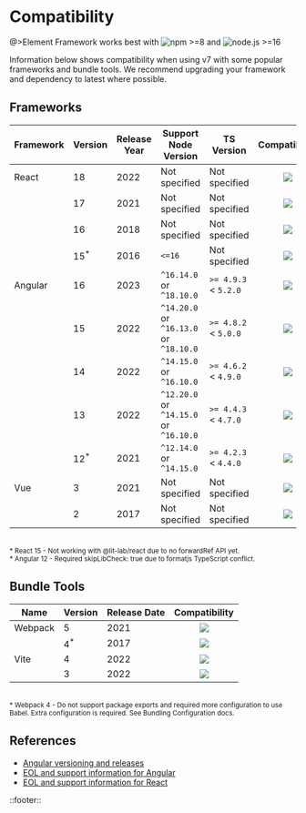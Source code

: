 <!--
type: page
title: Compatibility
location: ./guides/compatibility
layout: default
-->
# Compatibility

@>Element Framework works best with ![npm >=8](https://img.shields.io/badge/npm-%3E=8-blue?labelColor=8C8C8C) and ![node.js >=16](https://img.shields.io/badge/node.js-%3E=16-blue?labelColor=8C8C8C)

Information below shows compatibility when using v7 with some popular frameworks and bundle tools. We recommend upgrading your framework and dependency to latest where possible.

## Frameworks

| Framework | Version        | Release Year | Support Node Version                   | TS Version           |             Compatibility             |
| --------- | -------------- | ------------ | -------------------------------------- | -------------------- | :-----------------------------------: |
| React     | 18             | 2022         | Not specified                          | Not specified        | ![](/resources/images/green-tick.png) |
|           | 17             | 2021         | Not specified                          | Not specified        | ![](/resources/images/green-tick.png) |
|           | 16             | 2018         | Not specified                          | Not specified        | ![](/resources/images/green-tick.png) |
|           | 15<sup>*</sup> | 2016         | `<=16`                                 | Not specified        | ![](/resources/images/amber-tick.png) |
| Angular   | 16             | 2023         | `^16.14.0` or `^18.10.0`               | `>= 4.9.3` < `5.2.0` | ![](/resources/images/green-tick.png) |
|           | 15             | 2022         | `^14.20.0` or `^16.13.0` or `^18.10.0` | `>= 4.8.2` < `5.0.0` | ![](/resources/images/green-tick.png) |
|           | 14             | 2022         | `^14.15.0` or `^16.10.0`               | `>= 4.6.2` < `4.9.0` | ![](/resources/images/green-tick.png) |
|           | 13             | 2022         | `^12.20.0` or `^14.15.0` or `^16.10.0` | `>= 4.4.3` < `4.7.0` | ![](/resources/images/green-tick.png) |
|           | 12<sup>*</sup> | 2021         | `^12.14.0` or `^14.15.0`               | `>= 4.2.3` < `4.4.0` | ![](/resources/images/amber-tick.png) |
| Vue       | 3              | 2021         | Not specified                          | Not specified        | ![](/resources/images/green-tick.png) |
|           | 2              | 2017         | Not specified                          | Not specified        | ![](/resources/images/green-tick.png) |

<br>
<small>* React 15 - Not working with @lit-lab/react due to no forwardRef API yet.</small><br>
<small>* Angular 12 - Required skipLibCheck: true due to formatjs TypeScript conflict.</small>

## Bundle Tools

| Name    | Version       | Release Date |             Compatibility             |
| ------- | ------------- | ------------ | :-----------------------------------: |
| Webpack | 5             | 2021         | ![](/resources/images/green-tick.png) |
|         | 4<sup>*</sup> | 2017         | ![](/resources/images/amber-tick.png) |
| Vite    | 4             | 2022         | ![](/resources/images/green-tick.png) |
|         | 3             | 2022         | ![](/resources/images/green-tick.png) |

<br>
<small>* Webpack 4 - Do not support package exports and required more configuration to use Babel. Extra configuration is required. See Bundling Configuration docs.</small>

## References

* [Angular versioning and releases](https://angular.io/guide/releases)
* [EOL and support information for Angular](https://endoflife.date/angular)
* [EOL and support information for React](https://endoflife.date/react)

::footer::
